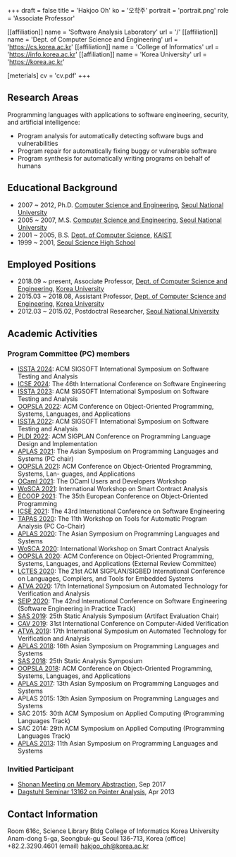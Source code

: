 +++
draft = false
title = 'Hakjoo Oh'
ko = '오학주'
portrait = 'portrait.png'
role = 'Associate Professor'

[[affiliation]]
name = 'Software Analysis Laboratory'
url = '/'
[[affiliation]]
name = 'Dept. of Computer Science and Engineering'
url = 'https://cs.korea.ac.kr'
[[affiliation]]
name = 'College of Informatics'
url = 'https://info.korea.ac.kr'
[[affiliation]]
name = 'Korea University'
url = 'https://korea.ac.kr'

[meterials]
cv = 'cv.pdf'
+++

## Research Areas
Programming languages with applications to software engineering, security, and artificial intelligence:
- Program analysis for automatically detecting software bugs and vulnerabilities
- Program repair for automatically fixing buggy or vulnerable software
- Program synthesis for automatically writing programs on behalf of humans

## Educational Background

- 2007 ~ 2012, Ph.D. [Computer Science and Engineering](https://cse.snu.ac.kr/), [Seoul National University](https://www.snu.ac.kr/)
- 2005 ~ 2007, M.S. [Computer Science and Engineering](https://cse.snu.ac.kr/), [Seoul National University](https://www.snu.ac.kr/)
- 2001 ~ 2005, B.S. [Dept. of Computer Science](https://cs.kaist.ac.kr/), [KAIST](https://www.kaist.ac.kr/)
- 1999 ~ 2001, [Seoul Science High School](http://en.sshs.hs.kr/)

## Employed Positions

- 2018.09 ~ present, Associate Professor, [Dept. of Computer Science and Engineering](https://cs.korea.ac.kr/), [Korea University](https://korea.ac.kr/)
- 2015.03 ~ 2018.08, Assistant Professor, [Dept. of Computer Science and Engineering](https://cs.korea.ac.kr/), [Korea University](https://korea.ac.kr/)
- 2012.03 ~ 2015.02, Postdoctral Researcher, [Seoul National University](https://www.snu.ac.kr/)

## Academic Activities
### Program Committee (PC) members

- [ISSTA 2024](https://conf.researchr.org/home/issta-2024): ACM SIGSOFT International Symposium on Software Testing and Analysis
- [ICSE 2024](https://conf.researchr.org/track/icse-2024/icse-2024-research-track): The 46th International Conference on Software Engineering
- [ISSTA 2023](https://2023.issta.org/track/issta-2023-technical-papers): ACM SIGSOFT International Symposium on Software Testing and Analysis
- [OOPSLA 2022](https://2022.splashcon.org/track/splash-2022-oopsla?): ACM Conference on Object-Oriented Programming, Systems, Languages, and Applications
- [ISSTA 2022](https://conf.researchr.org/home/issta-2022): ACM SIGSOFT International Symposium on Software Testing and Analysis
- [PLDI 2022](https://pldi22.sigplan.org/): ACM SIGPLAN Conference on Programming Language Design and Implementation
- [APLAS 2021](https://conf.researchr.org/home/aplas-2021): The Asian Symposium on Programming Languages and Systems (PC chair)
- [OOPSLA 2021](https://2021.splashcon.org/track/splash-2021-oopsla): ACM Conference on Object-Oriented Programming, Systems, Lan- guages, and Applications
- [OCaml 2021](https://icfp21.sigplan.org/home/ocaml-2021#program): The OCaml Users and Developers Workshop 
- [WoSCA 2021](https://trailofbits.github.io/WoSCA/): International Workshop on Smart Contract Analysis
- [ECOOP 2021](https://2021.ecoop.org/home/ecoop-issta-2021): The 35th European Conference on Object-Oriented Programming
- [ICSE 2021](https://conf.researchr.org/home/icse-2021): The 43rd International Conference on Software Engineering
- [TAPAS 2020](https://2020.splashcon.org/home/tapas-2020): The 11th Workshop on Tools for Automatic Program Analysis (PC Co-Chair)
- [APLAS 2020](https://conf.researchr.org/home/aplas-2020): The Asian Symposium on Programming Languages and Systems
- [WoSCA 2020](https://conf.researchr.org/track/issta-2020/issta-2020-wosca): International Workshop on Smart Contract Analysis
- [OOPSLA 2020](https://2020.splashcon.org/track/splash-2020-oopsla): ACM Conference on Object-Oriented Programming, Systems, Languages, and Applications (External Review Committee)
- [LCTES 2020](https://conf.researchr.org/home/LCTES-2020): The 21st ACM SIGPLAN/SIGBED International Conference on Languages, Compilers, and Tools for Embedded Systems
- [ATVA 2020](http://fit.uet.vnu.edu.vn/atva2020/): 17th International Symposium on Automated Technology for Verification and Analysis
- [SEIP 2020](https://conf.researchr.org/track/icse-2020/icse-2020-Software-Engineering-in-Practice">ICS): The 42nd International Conference on Software Engineering (Software Engineering in Practice Track)
- [SAS 2019](http://staticanalysis.org/sas2019): 25th Static Analysis Symposium (Artifact Evaluation Chair)
- [CAV 2019](http://i-cav.org/2019/): 31st International Conference on Computer-Aided Verification
- [ATVA 2019](http://atva2019.iis.sinica.edu.tw): 17th International Symposium on Automated Technology for Verification and Analysis
- [APLAS 2018](http://aplas2018.org): 16th Asian Symposium on Programming Languages and Systems
- [SAS 2018](http://staticanalysis.org/sas2018/sas2018.html): 25th Static Analysis Symposium
- [OOPSLA 2018](https://conf.researchr.org/track/splash-2018/splash-2018-OOPSLA): ACM Conference on Object-Oriented Programming, Systems, Languages, and Applications
- [APLAS 2017](https://www-aplas.github.io/):  13th Asian Symposium on Programming Languages and Systems
- APLAS 2015: 13th Asian Symposium on Programming Languages and Systems
- SAC 2015: 30th ACM Symposium on Applied Computing (Programming Languages Track)
- SAC 2014: 29th ACM Symposium on Applied Computing (Programming Languages Track)
- [APLAS 2013](https://aplas2013.soic.indiana.edu): 11th Asian Symposium on Programming Languages and Systems

### Invitied Participant
- [Shonan Meeting on Memory Abstraction](https://shonan.nii.ac.jp/archives/seminar/108/), Sep 2017
- [Dagstuhl Seminar 13162 on Pointer Analysis](https://www.dagstuhl.de/seminars/seminar-calendar/seminar-details/13162), Apr 2013

## Contact Information

Room 616c, Science Library Bldg
College of Informatics
Korea University
Anam-dong 5-ga, Seongbuk-gu
Seoul 136-713, Korea
(office) +82.2.3290.4601
(email) hakjoo_oh@korea.ac.kr